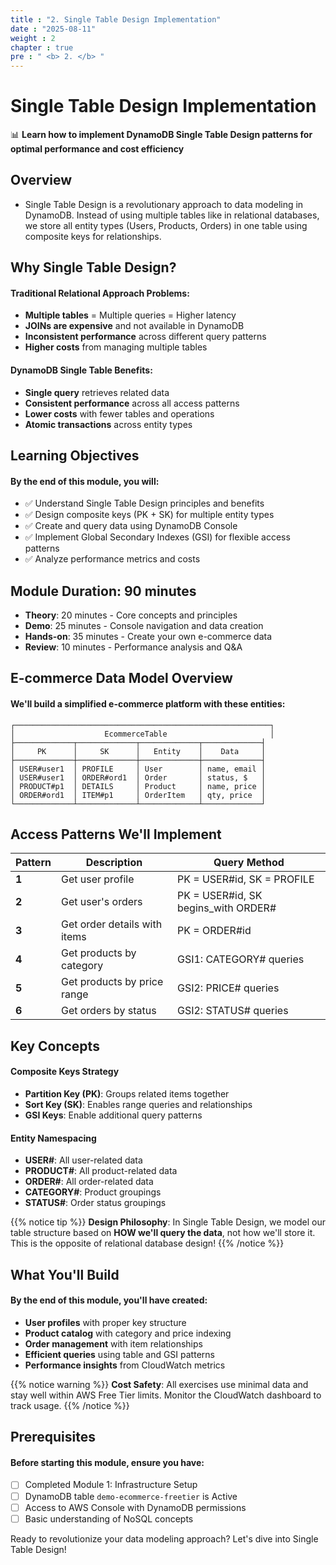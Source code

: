 ```yaml
---
title : "2. Single Table Design Implementation"
date : "2025-08-11"
weight : 2 
chapter : true
pre : " <b> 2. </b> "
---
```


# Single Table Design Implementation

📊 **Learn how to implement DynamoDB Single Table Design patterns for optimal performance and cost efficiency**

## Overview

- Single Table Design is a revolutionary approach to data modeling in DynamoDB. Instead of using multiple tables like in relational databases, we store all entity types (Users, Products, Orders) in one table using composite keys for relationships.

## Why Single Table Design?

#### Traditional Relational Approach Problems:
- **Multiple tables** = Multiple queries = Higher latency
- **JOINs are expensive** and not available in DynamoDB
- **Inconsistent performance** across different query patterns
- **Higher costs** from managing multiple tables

#### DynamoDB Single Table Benefits:
- **Single query** retrieves related data
- **Consistent performance** across all access patterns
- **Lower costs** with fewer tables and operations
- **Atomic transactions** across entity types

## Learning Objectives
#### By the end of this module, you will:

- ✅ Understand Single Table Design principles and benefits
- ✅ Design composite keys (PK + SK) for multiple entity types
- ✅ Create and query data using DynamoDB Console
- ✅ Implement Global Secondary Indexes (GSI) for flexible access patterns
- ✅ Analyze performance metrics and costs

## Module Duration: 90 minutes

- **Theory**: 20 minutes - Core concepts and principles
- **Demo**: 25 minutes - Console navigation and data creation
- **Hands-on**: 35 minutes - Create your own e-commerce data
- **Review**: 10 minutes - Performance analysis and Q&A

## E-commerce Data Model Overview

#### We'll build a simplified e-commerce platform with these entities:

```text
┌─────────────────────────────────────────────────────────┐
│                    EcommerceTable                       │
├─────────────┬─────────────┬─────────────┬─────────────┤
│     PK      │     SK      │   Entity    │    Data     │
├─────────────┼─────────────┼─────────────┼─────────────┤
│ USER#user1  │ PROFILE     │ User        │ name, email │
│ USER#user1  │ ORDER#ord1  │ Order       │ status, $   │
│ PRODUCT#p1  │ DETAILS     │ Product     │ name, price │
│ ORDER#ord1  │ ITEM#p1     │ OrderItem   │ qty, price  │
└─────────────┴─────────────┴─────────────┴─────────────┘
```

## Access Patterns We'll Implement

| Pattern | Description | Query Method |
|---------|-------------|--------------|
| **1** | Get user profile | PK = USER#id, SK = PROFILE |
| **2** | Get user's orders | PK = USER#id, SK begins_with ORDER# |
| **3** | Get order details with items | PK = ORDER#id |
| **4** | Get products by category | GSI1: CATEGORY# queries |
| **5** | Get products by price range | GSI2: PRICE# queries |
| **6** | Get orders by status | GSI2: STATUS# queries |

## Key Concepts

#### Composite Keys Strategy
- **Partition Key (PK)**: Groups related items together
- **Sort Key (SK)**: Enables range queries and relationships
- **GSI Keys**: Enable additional query patterns

#### Entity Namespacing
- **USER#**: All user-related data
- **PRODUCT#**: All product-related data  
- **ORDER#**: All order-related data
- **CATEGORY#**: Product groupings
- **STATUS#**: Order status groupings

{{% notice tip %}}
**Design Philosophy**: In Single Table Design, we model our table structure based on **HOW we'll query the data**, not how we'll store it. This is the opposite of relational database design!
{{% /notice %}}

## What You'll Build

#### By the end of this module, you'll have created:

- **User profiles** with proper key structure
- **Product catalog** with category and price indexing
- **Order management** with item relationships
- **Efficient queries** using table and GSI patterns
- **Performance insights** from CloudWatch metrics

{{% notice warning %}}
**Cost Safety**: All exercises use minimal data and stay well within AWS Free Tier limits. Monitor the CloudWatch dashboard to track usage.
{{% /notice %}}

## Prerequisites

#### Before starting this module, ensure you have:

- [ ] Completed Module 1: Infrastructure Setup
- [ ] DynamoDB table `demo-ecommerce-freetier` is Active
- [ ] Access to AWS Console with DynamoDB permissions
- [ ] Basic understanding of NoSQL concepts

Ready to revolutionize your data modeling approach? Let's dive into Single Table Design!

